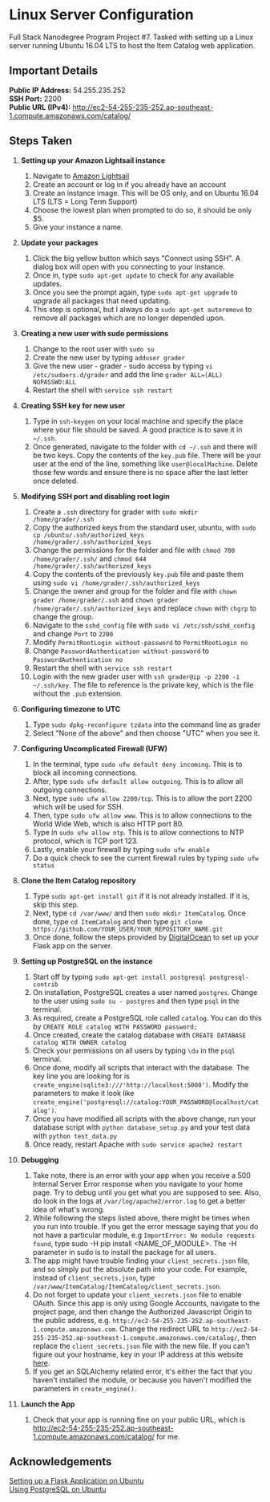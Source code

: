 # Linux Server Configuration

Full Stack Nanodegree Program Project #7. Tasked with setting up a Linux server running Ubuntu 16.04 LTS to host the Item Catalog web application.

## Important Details

__Public IP Address:__ 54.255.235.252
<br>
__SSH Port:__ 2200
<br>
__Public URL (IPv4):__ <http://ec2-54-255-235-252.ap-southeast-1.compute.amazonaws.com/catalog/>

## Steps Taken

1. **Setting up your Amazon Lightsail instance**
	1. Navigate to [Amazon Lightsail](https://lightsail.aws.amazon.com)
	2. Create an account or log in if you already have an account
	3. Create an instance image. This will be OS only, and on Ubuntu 16.04 LTS (LTS = Long Term Support)
	4. Choose the lowest plan when prompted to do so, it should be only $5.
	5. Give your instance a name.

2. **Update your packages**
	1. Click the big yellow button which says "Connect using SSH". A dialog box will open with you connecting to your instance.
	2. Once in, type `sudo apt-get update` to check for any available updates.
	3. Once you see the prompt again, type `sudo apt-get upgrade` to upgrade all packages that need updating.
	4. This step is optional, but I always do a `sudo apt-get autoremove` to remove all packages which are no longer depended upon.

3. **Creating a new user with sudo permissions**
	1. Change to the root user with `sudo su`
	2. Create the new user by typing `adduser grader`
	3. Give the new user - grader - sudo access by typing `vi /etc/sudoers.d/grader` and add the line `grader ALL=(ALL) NOPASSWD:ALL`
	4. Restart the shell with `service ssh restart`

4. **Creating SSH key for new user**
	1. Type in `ssh-keygen` on your local machine and specify the place where your file should be saved. A good practice is to save it in `~/.ssh`.
	2. Once generated, navigate to the folder with `cd ~/.ssh` and there will be two keys. Copy the contents of the `key.pub` file. There will be your user at the end of the line, something like `user@localMachine`. Delete those few words and ensure there is no space after the last letter once deleted.

5. **Modifying SSH port and disabling root login**
	1. Create a `.ssh` directory for grader with `sudo mkdir /home/grader/.ssh`
	2. Copy the authorized keys from the standard user, ubuntu, with `sudo cp /ubuntu/.ssh/authorized_keys /home/grader/.ssh/authorized_keys`
	3. Change the permissions for the folder and file with `chmod 700 /home/grader/.ssh/` and `chmod 644 /home/grader/.ssh/authorized_keys`
	4. Copy the contents of the previously `key.pub` file and paste them using `sudo vi /home/grader/.ssh/authorized_keys`
	5. Change the owner and group for the folder and file with `chown grader /home/grader/.ssh` and `chown grader /home/grader/.ssh/authorized_keys` and replace `chown` with `chgrp` to change the group.
	6. Navigate to the `sshd_config` file with `sudo vi /etc/ssh/sshd_config` and change `Port` to `2200`
	7. Modify `PermitRootLogin without-password` to `PermitRootLogin no`
	8. Change `PasswordAuthentication without-password` to `PasswordAuthentication no`
	9. Restart the shell with `service ssh restart`
	10. Login with the new grader user with `ssh grader@ip -p 2200 -i ~/.ssh/key`. The file to reference is the private key, which is the file without the `.pub` extension.

6. **Configuring timezone to UTC**
	1. Type `sudo dpkg-reconfigure tzdata` into the command line as grader
	2. Select "None of the above" and then choose "UTC" when you see it.

7. **Configuring Uncomplicated Firewall (UFW)**
	1. In the terminal, type `sudo ufw default deny incoming`. This is to block all incoming connections.
	2. After, type `sudo ufw default allow outgoing`. This is to allow all outgoing connections.
	3. Next, type `sudo ufw allow 2200/tcp`. This is to allow the port 2200 which will be used for SSH.
	4. Then, type `sudo ufw allow www`. This is to allow connections to the World Wide Web, which is also HTTP port 80.
	5. Type in `sudo ufw allow ntp`. This is to allow connections to NTP protocol, which is TCP port 123.
	6. Lastly, enable your firewall by typing `sudo ufw enable`
	7. Do a quick check to see the current firewall rules by typing `sudo ufw status`

8. **Clone the Item Catalog repository**
	1. Type `sudo apt-get install git` if it is not already installed. If it is, skip this step.
	2. Next, type `cd /var/www/` and then `sudo mkdir ItemCatalog`. Once done, type `cd ItemCatalog` and then type `git clone https://github.com/YOUR_USER/YOUR_REPOSITORY_NAME.git`
	3. Once done, follow the steps provided by [DigitalOcean](https://www.digitalocean.com/community/tutorials/how-to-deploy-a-flask-application-on-an-ubuntu-vps) to set up your Flask app on the server.

9. **Setting up PostgreSQL on the instance**
	1. Start off by typing `sudo apt-get install postgresql postgresql-contrib`
	2. On installation, PostgreSQL creates a user named `postgres`. Change to the user using `sudo su - postgres` and then type `psql` in the terminal.
	3. As required, create a PostgreSQL role called `catalog`. You can do this by `CREATE ROLE catalog WITH PASSWORD password;`
	4. Once created, create the catalog database with `CREATE DATABASE catalog WITH OWNER catalog`
	5. Check your permissions on all users by typing `\du` in the `psql` terminal.
	6. Once done, modify all scripts that interact with the database. The key line you are looking for is `create_engine(sqlite3:///'http://localhost:5000')`. Modify the parameters to make it look like `create_engine('postgresql://catalog:YOUR_PASSWORD@localhost/catalog')`.
	7. Once you have modified all scripts with the above change, run your database script with `python database_setup.py` and your test data with `python test_data.py`
	8. Once ready, restart Apache with `sudo service apache2 restart`

10. **Debugging**
	1. Take note, there is an error with your app when you receive a 500 Internal Server Error response when you navigate to your home page. Try to debug until you get what you are supposed to see. Also, do look in the logs at `/var/log/apache2/error.log` to get a better idea of what's wrong.
	2. While following the steps listed above, there might be times when you run into trouble. If you get the error message saying that you do not have a particular module, e.g `ImportError: No module requests found`, type sudo -H pip install <NAME_OF_MODULE>. The -H parameter in sudo is to install the package for all users. 
	3. The app might have trouble finding your `client_secrets.json` file, and so simply put the absolute path into your code. For example, instead of `client_secrets.json`, type `/var/www/ItemCatalog/ItemCatalog/client_secrets.json`. 
	4. Do not forget to update your `client_secrets.json` file to enable OAuth. Since this app is only using Google Accounts, navigate to the project page, and then change the Authorized Javascript Origin to the public address, e.g. `http://ec2-54-255-235-252.ap-southeast-1.compute.amazonaws.com`. Change the redirect URL to `http://ec2-54-255-235-252.ap-southeast-1.compute.amazonaws.com/catalog/`, then replace the `client_secrets.json` file with the new file. If you can't figure out your hostname, key in your IP address at this website [here](http://www.hcidata.info/host2ip.cgi).
	5. If you get an SQLAlchemy related error, it's either the fact that you haven't installed the module, or because you haven't modified the parameters in `create_engine()`.

11. **Launch the App**
	1. Check that your app is running fine on your public URL, which is <http://ec2-54-255-235-252.ap-southeast-1.compute.amazonaws.com/catalog/> for me.

## Acknowledgements

[Setting up a Flask Application on Ubuntu](https://www.digitalocean.com/community/tutorials/how-to-deploy-a-flask-application-on-an-ubuntu-vps)
<br>
[Using PostgreSQL on Ubuntu](https://www.digitalocean.com/community/tutorials/how-to-install-and-use-postgresql-on-ubuntu-14-04)

